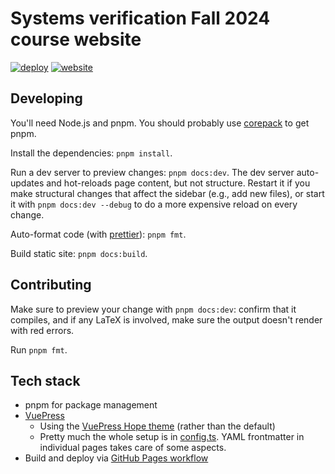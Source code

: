 # Systems verification Fall 2024 course website

[![deploy](https://github.com/tchajed/sys-verif-fa24/actions/workflows/deploy.yml/badge.svg)](https://github.com/tchajed/sys-verif-fa24/actions/workflows/deploy.yml) [![website](https://img.shields.io/badge/website-blue?logo=web)](https://tchajed.github.io/sys-verif-fa24/)

## Developing

You'll need Node.js and pnpm. You should probably use [corepack](https://pnpm.io/installation#using-corepack) to get pnpm.

Install the dependencies: `pnpm install`.

Run a dev server to preview changes: `pnpm docs:dev`. The dev server auto-updates and hot-reloads page content, but not structure. Restart it if you make structural changes that affect the sidebar (e.g., add new files), or start it with `pnpm docs:dev --debug` to do a more expensive reload on every change.

Auto-format code (with [prettier](https://prettier.io/)): `pnpm fmt`.

Build static site: `pnpm docs:build`.

## Contributing

Make sure to preview your change with `pnpm docs:dev`: confirm that it compiles, and if any LaTeX is involved, make sure the output doesn't render with red errors.

Run `pnpm fmt`.

## Tech stack

- pnpm for package management
- [VuePress](https://vuepress.vuejs.org/)
  - Using the [VuePress Hope theme](https://theme-hope.vuejs.press/) (rather than the default)
  - Pretty much the whole setup is in [config.ts](docs/.vuepress/config.ts). YAML frontmatter in individual pages takes care of some aspects.
- Build and deploy via [GitHub Pages workflow](./.github/workflows/deploy.yml)

